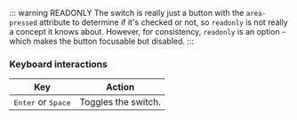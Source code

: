 ::: warning READONLY
The switch is really just a button with the `area-pressed` attribute to determine if it's checked or not, so `readonly` is not really a concept it knows about. However, for consistency, `readonly` is an option - which makes the button focusable but disabled.
:::

### Keyboard interactions

| Key                                  | Action              |
| ------------------------------------ | ------------------- |
| <kbd>Enter</kbd> or <kbd>Space</kbd> | Toggles the switch. |
